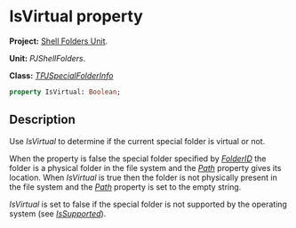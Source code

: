 # IsVirtual property #

**Project:** [Shell Folders Unit](ShellFoldersUnit.md).

**Unit:** _PJShellFolders_.

**Class:** _[TPJSpecialFolderInfo](TPJSpecialFolderInfo.md)_

```pascal
property IsVirtual: Boolean;
```

## Description ##

Use _IsVirtual_ to determine if the current special folder is virtual or not.

When the property is false the special folder specified by _[FolderID](TPJSpecialFolderInfoFolderID.md)_ the folder is a physical folder in the file system and the _[Path](TPJSpecialFolderInfoPath.md)_ property gives its location. When _IsVirtual_ is true then the folder is not physically present in the file system and the _[Path](TPJSpecialFolderInfoPath.md)_ property is set to the empty string.

_IsVirtual_ is set to false if the special folder is not supported by the operating system (see _[IsSupported](TPJSpecialFolderInfoIsSupported.md)_).